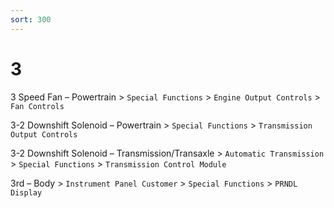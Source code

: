 ```yaml
---
sort: 300
---
```


# 3

3 Speed Fan – Powertrain > `Special Functions` > `Engine Output Controls` > `Fan Controls`

3-2 Downshift Solenoid – Powertrain > `Special Functions` > `Transmission Output Controls`

3-2 Downshift Solenoid – Transmission/Transaxle > `Automatic Transmission` > `Special Functions` > `Transmission Control Module`

3rd – Body > `Instrument Panel Customer` > `Special Functions` > `PRNDL Display`
